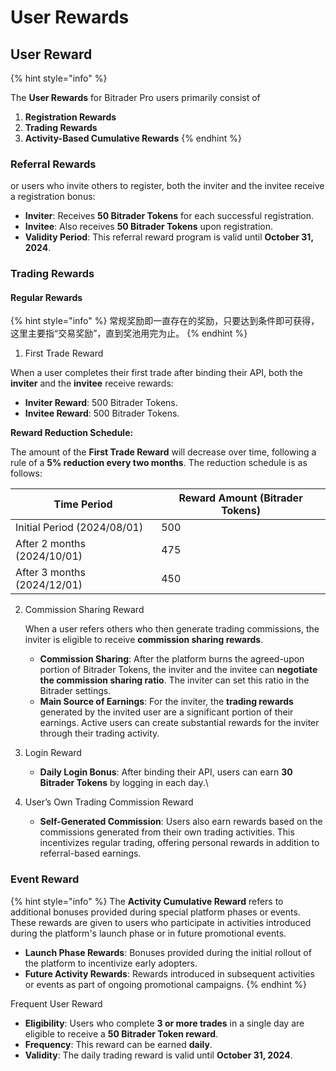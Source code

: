 # User Rewards

## User Reward

{% hint style="info" %}


The **User Rewards** for Bitrader Pro users primarily consist of

1. **Registration Rewards**
2. **Trading Rewards**
3. **Activity-Based Cumulative Rewards**
{% endhint %}

### Referral Rewards

or users who invite others to register, both the inviter and the invitee receive a registration bonus:

* **Inviter**: Receives **50 Bitrader Tokens** for each successful registration.
* **Invitee**: Also receives **50 Bitrader Tokens** upon registration.
* **Validity Period**: This referral reward program is valid until **October 31, 2024**.

### Trading Rewards

#### Regular Rewards

{% hint style="info" %}
常规奖励即一直存在的奖励，只要达到条件即可获得，这里主要指“交易奖励”，直到奖池用完为止。
{% endhint %}

1. First Trade Reward

When a user completes their first trade after binding their API, both the **inviter** and the **invitee** receive rewards:

* **Inviter Reward**: 500 Bitrader Tokens.
* **Invitee Reward**: 500 Bitrader Tokens.

**Reward Reduction Schedule:**

The amount of the **First Trade Reward** will decrease over time, following a rule of a **5% reduction every two months**. The reduction schedule is as follows:

| Time Period                  | Reward Amount (Bitrader Tokens) |
| ---------------------------- | ------------------------------- |
| Initial Period (2024/08/01)  | 500                             |
| After 2 months (2024/10/01)  | 475                             |
| After 3 months  (2024/12/01) | 450                             |



2.  Commission Sharing Reward

    When a user refers others who then generate trading commissions, the inviter is eligible to receive **commission sharing rewards**.

    * **Commission Sharing**: After the platform burns the agreed-upon portion of Bitrader Tokens, the inviter and the invitee can **negotiate the commission sharing ratio**. The inviter can set this ratio in the Bitrader settings.
    * **Main Source of Earnings**: For the inviter, the **trading rewards** generated by the invited user are a significant portion of their earnings. Active users can create substantial rewards for the inviter through their trading activity.


3. Login  Reward
   * **Daily Login Bonus**: After binding their API, users can earn **30 Bitrader Tokens** by logging in each day.\

4. User’s Own Trading Commission Reward
   * **Self-Generated Commission**: Users also earn rewards based on the commissions generated from their own trading activities. This incentivizes regular trading, offering personal rewards in addition to referral-based earnings.

### Event Reward

{% hint style="info" %}
The **Activity Cumulative Reward** refers to additional bonuses provided during special platform phases or events. These rewards are given to users who participate in activities introduced during the platform's launch phase or in future promotional events.

* **Launch Phase Rewards**: Bonuses provided during the initial rollout of the platform to incentivize early adopters.
* **Future Activity Rewards**: Rewards introduced in subsequent activities or events as part of ongoing promotional campaigns.
{% endhint %}

Frequent User Reward

* **Eligibility**: Users who complete **3 or more trades** in a single day are eligible to receive a **50 Bitrader Token reward**.
* **Frequency**: This reward can be earned **daily**.
* **Validity**: The daily trading reward is valid until **October 31, 2024**.





